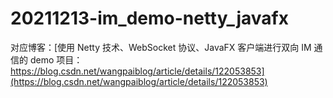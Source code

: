 # 20211213-im_demo-netty_javafx

对应博客：[使用 Netty 技术、WebSocket 协议、JavaFX 客户端进行双向 IM 通信的 demo 项目：https://blog.csdn.net/wangpaiblog/article/details/122053853](https://blog.csdn.net/wangpaiblog/article/details/122053853)
